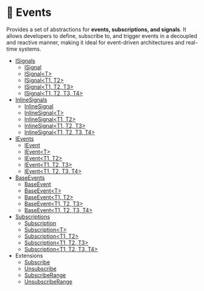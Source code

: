 # 🧩 Events

Provides a set of abstractions for **events, subscriptions, and signals**. It allows developers to define, subscribe to,
and trigger events in a decoupled and reactive manner, making it ideal for event-driven architectures and real-time
systems.

- [ISignals](ISignals.md) <!-- + -->
    - [ISignal](ISignal.md) <!-- + -->
    - [ISignal&lt;T&gt;](ISignal%601.md) <!-- + -->
    - [ISignal&lt;T1, T2&gt;](ISignal%602.md) <!-- + -->
    - [ISignal&lt;T1, T2, T3&gt;](ISignal%603.md) <!-- + -->
    - [ISignal&lt;T1, T2, T3, T4&gt;](ISignal%604.md) <!-- + -->
- [InlineSignals](InlineSignals.md) <!-- + -->
    - [InlineSignal](InlineSignal.md) <!-- + -->
    - [InlineSignal&lt;T&gt;](InlineSignal%601.md) <!-- + -->
    - [InlineSignal&lt;T1, T2&gt;](InlineSignal%602.md) <!-- + -->
    - [InlineSignal&lt;T1, T2, T3&gt;](InlineSignal%603.md) <!-- + -->
    - [InlineSignal&lt;T1, T2, T3, T4&gt;](InlineSignal%604.md) <!-- + -->
- [IEvents](IEvents.md) <!-- + -->
    - [IEvent](IEvent.md) <!-- + -->
    - [IEvent&lt;T&gt;](IEvent%601.md) <!-- + -->
    - [IEvent&lt;T1, T2&gt;](IEvent%602.md) <!-- + -->
    - [IEvent&lt;T1, T2, T3&gt;](IEvent%603.md) <!-- + -->
    - [IEvent&lt;T1, T2, T3, T4&gt;](IEvent%604.md) <!-- + -->
- [BaseEvents](BaseEvents.md) <!-- + -->
    - [BaseEvent](BaseEvent.md) <!-- + -->
    - [BaseEvent&lt;T&gt;](BaseEvent%601.md) <!-- + -->
    - [BaseEvent&lt;T1, T2&gt;](BaseEvent%602.md) <!-- + -->
    - [BaseEvent&lt;T1, T2, T3&gt;](BaseEvent%603.md) <!-- + -->
    - [BaseEvent&lt;T1, T2, T3, T4&gt;](BaseEvent%604.md) <!-- + -->
- [Subscriptions](Subscriptions.md) <!-- + -->
    - [Subscription](Subscription.md) <!-- + -->
    - [Subscription&lt;T&gt;](Subscription%601.md) <!-- + -->
    - [Subscription&lt;T1, T2&gt;](Subscription%602.md) <!-- + -->
    - [Subscription&lt;T1, T2, T3&gt;](Subscription%603.md) <!-- + -->
    - [Subscription&lt;T1, T2, T3, T4&gt;](Subscription%604.md) <!-- + -->
- Extensions
  - [Subscribe](ExtensionsSubscribe.md) <!-- + -->
  - [Unsubscribe](ExtensionsUnsubscribe.md) <!-- + -->
  - [SubscribeRange](ExtensionsSubscribeRange.md)
  - [UnsubscribeRange]()

